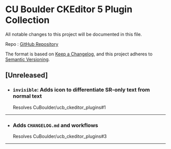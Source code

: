 # CU Boulder CKEditor 5 Plugin Collection

All notable changes to this project will be documented in this file.

Repo : [GitHub Repository](https://github.com/CuBoulder/ucb_ckeditor_plugins)

The format is based on [Keep a Changelog](https://keepachangelog.com/en/1.0.0/),
and this project adheres to [Semantic Versioning](https://semver.org/spec/v2.0.0.html).

## [Unreleased]

- ### `invisible`: Adds icon to differentiate SR-only text from normal text
  Resolves CuBoulder/ucb_ckeditor_plugins#1
---

- ### Adds `CHANGELOG.md` and workflows
  Resolves CuBoulder/ucb_ckeditor_plugins#3
---
